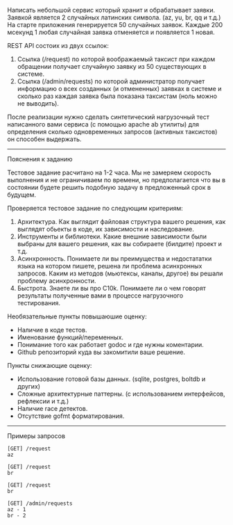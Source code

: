 Написать небольшой сервис который хранит и обрабатывает заявки.
Заявкой является 2 случайных латинских символа. (az, yu, br, qq и т.д.)
На старте приложения генерируется 50 случайных заявок.
Каждые 200 мсекунд 1 любая случайная заявка отменяется и появляется 1 новая.

REST API состоих из двух ссылок:

1. Cсылка (/request) по которой воображаемый таксист при каждом обращении получает случайную заявку из 50 существующих в системе.
2. Cсылка (/admin/requests) по которой администратор получает информацию о всех созданных (и отмененных) заявках в системе и сколько раз каждая заявка была показана таксистам (ноль можно не выводить).

После реализации нужно сделать синтетический нагрузочный тест написанного вами сервиса (с помощью apache ab утилиты) для определения сколько одновременных запросов (активных таксистов) он способен выдержать.

----------
Пояснения к заданию

Тестовое задание расчитано на 1-2 часа. Мы не замеряем скорость выполнения и не ограничиваем по времени, но предполагается что вы в состоянии будете решить подобную задачу в предложенный срок в будущем.

Проверяется тестовое задание по следующим критериям:

1. Архитектура. Как выглядит файловая структура вашего решения, как выглядят обьекты в коде, их зависимости и наследование.
2. Инструменты и библиотеки. Какие внешние зависимости были выбраны для вашего решения, как вы собираете (билдите) проект и т.д.
3. Асинхронность. Понимаете ли вы преимущества и недостататки языка на котором пишете, решена ли проблема асинхронных запросов. Каким из методов (мьютексы, каналы, другое) вы решали проблему асинхронности.
4. Быстрота. Знаете ли вы про C10k. Понимаете ли о чем говорят результаты полученные вами в процессе нагрузочного тестирования.

Необязательные пункты повышаюшие оценку:

- Наличие в коде тестов.
- Именование функций/переменных.
- Понимание того как работает godoc и где нужны коментарии.
- Github репозиторий куда вы закомитили ваше решение.

Пункты снижающие оценку:

- Использование готовой базы данных. (sqlite, postgres, boltdb и других)
- Сложные архитектурные паттерны. (с использованием интерфейсов, рефлексии и т.д.)
- Наличие race детектов.
- Отсутствие gofmt форматирования.
----------
Примеры запросов


    [GET] /request
    az
    
    [GET] /request
    br
    
    [GET] /request
    br
    
    [GET] /admin/requests
    az - 1
    br - 2
